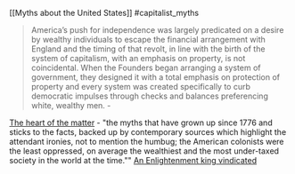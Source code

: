 [[Myths about the United States]]
#capitalist_myths


> America’s push for independence was largely predicated on a desire by wealthy individuals to escape the financial arrangement with England and the timing of that revolt, in line with the birth of the system of capitalism, with an emphasis on property, is not coincidental. When the Founders began arranging a system of government, they designed it with a total emphasis on protection of property and every system was created specifically to curb democratic impulses through checks and balances preferencing white, wealthy men. - 

[The heart of the matter](https://mronline.org/2022/07/02/the-heart-of-the-matter/)
-[](https://mronline.org/2022/07/02/the-heart-of-the-matter/)
	"the myths that have grown up since 1776 and sticks to the facts, backed up by contemporary sources which highlight the attendant ironies, not to mention the humbug; the American colonists were the least oppressed, on average the wealthiest and the most under-taxed society in the world at the time.""
[An Enlightenment king vindicated](https://thecritic.co.uk/issues/december-january-2022/an-enlightenment-king-vindicated/)

